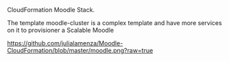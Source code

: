 CloudFormation Moodle Stack.

The template moodle-cluster is a complex template and have more services on it to provisioner a Scalable Moodle



https://github.com/julialamenza/Moodle-CloudFormation/blob/master/moodle.png?raw=true
